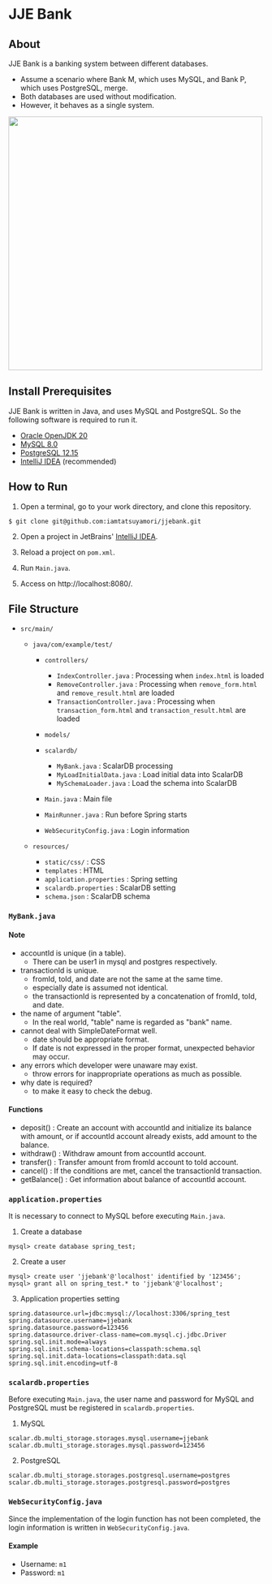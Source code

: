 # JJE Bank

## About
JJE Bank is a banking system between different databases.
- Assume a scenario where Bank M, which uses MySQL, and Bank P, which uses PostgreSQL, merge.
- Both databases are used without modification.
- However, it behaves as a single system.

[//]: # (![UseCase]&#40;https://github.com/iamtatsuyamori/jjebank/assets/26143847/7cfd52d5-41cd-46d0-b25b-c0e3e6d0c8cf&#41;)
<img src="https://github.com/iamtatsuyamori/jjebank/assets/26143847/7cfd52d5-41cd-46d0-b25b-c0e3e6d0c8cf" width="500px">

## Install Prerequisites
JJE Bank is written in Java, and uses MySQL and PostgreSQL. So the following software is required to run it.
- [Oracle OpenJDK 20](https://jdk.java.net/)
- [MySQL 8.0](https://www.mysql.com/)
- [PostgreSQL 12.15](https://www.postgresql.org/)
- [IntelliJ IDEA](https://www.jetbrains.com/ja-jp/idea/) (recommended)

## How to Run
1. Open a terminal, go to your work directory, and clone this repository.
```shell
$ git clone git@github.com:iamtatsuyamori/jjebank.git
```

2. Open a project in JetBrains' [IntelliJ IDEA](https://www.jetbrains.com/ja-jp/idea/).

3. Reload a project on ``pom.xml``.

4. Run ``Main.java``.

5. Access on http://localhost:8080/.

## File Structure
- ``src/main/``
    - ``java/com/example/test/``

        - ``controllers/``
            - ``IndexController.java`` : Processing when ``index.html`` is loaded
            - ``RemoveController.java`` : Processing when ``remove_form.html`` and ``remove_result.html`` are loaded
            - ``TransactionController.java`` : Processing when ``transaction_form.html`` and ``transaction_result.html`` are loaded

        - ``models/``

        - ``scalardb/``
            - ``MyBank.java`` : ScalarDB processing
            - ``MyLoadInitialData.java`` : Load initial data into ScalarDB
            - ``MySchemaLoader.java`` : Load the schema into ScalarDB

        - ``Main.java`` : Main file

        - ``MainRunner.java`` : Run before Spring starts

        - ``WebSecurityConfig.java`` : Login information

    - ``resources/``
        - ``static/css/`` : CSS
        - ``templates`` : HTML
        - ``application.properties`` : Spring setting
        - ``scalardb.properties`` : ScalarDB setting
        - ``schema.json`` : ScalarDB schema

### ``MyBank.java``
#### Note
- accountId is unique (in a table).
  - There can be user1 in mysql and postgres respectively.
- transactionId is unique.
  - fromId, toId, and date are not the same at the same time.
  - especially date is assumed not identical.
  - the transactionId is represented by a concatenation of fromId, toId, and date.
- the name of argument "table".
  - In the real world, "table" name is regarded as "bank" name.
- cannot deal with SimpleDateFormat well.
  - date should be appropriate format.
  - If date is not expressed in the proper format, unexpected behavior may occur.
- any errors which developer were unaware may exist.
  - throw errors for inappropriate operations as much as possible.
- why date is required?
  - to make it easy to check the debug.

#### Functions
- deposit() : Create an account with accountId and initialize its balance with amount, or if accountId account already exists, add amount to the balance.
- withdraw() : Withdraw amount from accountId account.
- transfer() : Transfer amount from fromId account to toId account.
- cancel() : If the conditions are met, cancel the transactionId transaction.
- getBalance() : Get information about balance of accountId account.

### ``application.properties``
It is necessary to connect to MySQL before executing ``Main.java``.

1. Create a database
```mysql
mysql> create database spring_test;
```
2. Create a user
```mysql
mysql> create user 'jjebank'@'localhost' identified by '123456';
mysql> grant all on spring_test.* to 'jjebank'@'localhost';
```
3. Application properties setting
```properties
spring.datasource.url=jdbc:mysql://localhost:3306/spring_test
spring.datasource.username=jjebank
spring.datasource.password=123456
spring.datasource.driver-class-name=com.mysql.cj.jdbc.Driver
spring.sql.init.mode=always
spring.sql.init.schema-locations=classpath:schema.sql
spring.sql.init.data-locations=classpath:data.sql
spring.sql.init.encoding=utf-8
```

### ``scalardb.properties``
Before executing ``Main.java``, the user name and password for MySQL and PostgreSQL must be registered in ``scalardb.properties``.
1. MySQL
```properties
scalar.db.multi_storage.storages.mysql.username=jjebank
scalar.db.multi_storage.storages.mysql.password=123456
```
2. PostgreSQL
```properties
scalar.db.multi_storage.storages.postgresql.username=postgres
scalar.db.multi_storage.storages.postgresql.password=postgres
```

### ``WebSecurityConfig.java``
Since the implementation of the login function has not been completed, the login information is written in ``WebSecurityConfig.java``.

#### Example
- Username: ``m1``
- Password: ``m1``